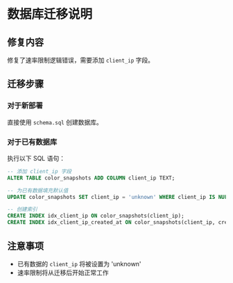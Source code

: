 # 数据库迁移说明

## 修复内容
修复了速率限制逻辑错误，需要添加 `client_ip` 字段。

## 迁移步骤

### 对于新部署
直接使用 `schema.sql` 创建数据库。

### 对于已有数据库
执行以下 SQL 语句：

```sql
-- 添加 client_ip 字段
ALTER TABLE color_snapshots ADD COLUMN client_ip TEXT;

-- 为已有数据填充默认值
UPDATE color_snapshots SET client_ip = 'unknown' WHERE client_ip IS NULL;

-- 创建索引
CREATE INDEX idx_client_ip ON color_snapshots(client_ip);
CREATE INDEX idx_client_ip_created_at ON color_snapshots(client_ip, created_at);
```

## 注意事项
- 已有数据的 `client_ip` 将被设置为 'unknown'
- 速率限制将从迁移后开始正常工作
